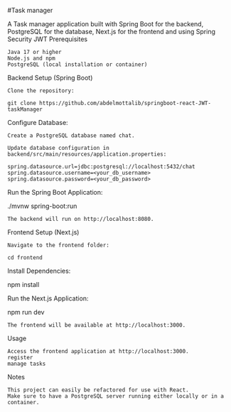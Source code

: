 #Task manager

A Task manager application built with Spring Boot for the backend, PostgreSQL for the database, Next.js for the frontend and using Spring Security JWT
Prerequisites

    Java 17 or higher
    Node.js and npm
    PostgreSQL (local installation or container)

Backend Setup (Spring Boot)

    Clone the repository:

    git clone https://github.com/abdelmottalib/springboot-react-JWT-taskManager

Configure Database:

    Create a PostgreSQL database named chat.

    Update database configuration in backend/src/main/resources/application.properties:

    spring.datasource.url=jdbc:postgresql://localhost:5432/chat
    spring.datasource.username=<your_db_username>
    spring.datasource.password=<your_db_password>

Run the Spring Boot Application:

./mvnw spring-boot:run

    The backend will run on http://localhost:8080.

Frontend Setup (Next.js)

    Navigate to the frontend folder:

    cd frontend

Install Dependencies:

npm install

Run the Next.js Application:

npm run dev

    The frontend will be available at http://localhost:3000.

Usage

    Access the frontend application at http://localhost:3000.
    register
    manage tasks

Notes

    This project can easily be refactored for use with React.
    Make sure to have a PostgreSQL server running either locally or in a container.
